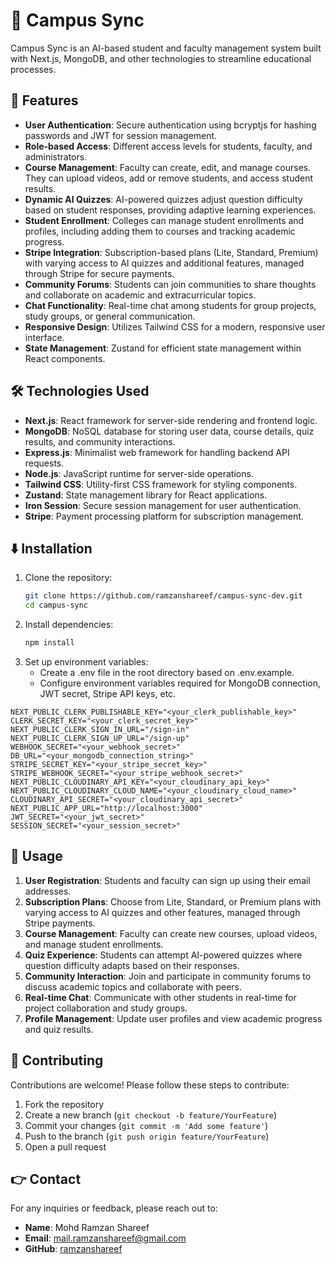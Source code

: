 # 📢 Campus Sync

Campus Sync is an AI-based student and faculty management system built with Next.js, MongoDB, and other technologies to streamline educational processes.

## 🚀 Features

- **User Authentication**: Secure authentication using bcryptjs for hashing passwords and JWT for session management.
- **Role-based Access**: Different access levels for students, faculty, and administrators.
- **Course Management**: Faculty can create, edit, and manage courses. They can upload videos, add or remove students, and access student results.
- **Dynamic AI Quizzes**: AI-powered quizzes adjust question difficulty based on student responses, providing adaptive learning experiences.
- **Student Enrollment**: Colleges can manage student enrollments and profiles, including adding them to courses and tracking academic progress.
- **Stripe Integration**: Subscription-based plans (Lite, Standard, Premium) with varying access to AI quizzes and additional features, managed through Stripe for secure payments.
- **Community Forums**: Students can join communities to share thoughts and collaborate on academic and extracurricular topics.
- **Chat Functionality**: Real-time chat among students for group projects, study groups, or general communication.
- **Responsive Design**: Utilizes Tailwind CSS for a modern, responsive user interface.
- **State Management**: Zustand for efficient state management within React components.

## 🛠️ Technologies Used

- **Next.js**: React framework for server-side rendering and frontend logic.
- **MongoDB**: NoSQL database for storing user data, course details, quiz results, and community interactions.
- **Express.js**: Minimalist web framework for handling backend API requests.
- **Node.js**: JavaScript runtime for server-side operations.
- **Tailwind CSS**: Utility-first CSS framework for styling components.
- **Zustand**: State management library for React applications.
- **Iron Session**: Secure session management for user authentication.
- **Stripe**: Payment processing platform for subscription management.

## ⬇️ Installation

1. Clone the repository:
   ```bash
   git clone https://github.com/ramzanshareef/campus-sync-dev.git
   cd campus-sync
   ```
2. Install dependencies:
   ```bash
   npm install
   ```
3. Set up environment variables:
   - Create a .env file in the root directory based on .env.example.
   - Configure environment variables required for MongoDB connection, JWT secret, Stripe API keys, etc.
```env
NEXT_PUBLIC_CLERK_PUBLISHABLE_KEY="<your_clerk_publishable_key>"
CLERK_SECRET_KEY="<your_clerk_secret_key>"
NEXT_PUBLIC_CLERK_SIGN_IN_URL="/sign-in"
NEXT_PUBLIC_CLERK_SIGN_UP_URL="/sign-up"
WEBHOOK_SECRET="<your_webhook_secret>"
DB_URL="<your_mongodb_connection_string>"
STRIPE_SECRET_KEY="<your_stripe_secret_key>"
STRIPE_WEBHOOK_SECRET="<your_stripe_webhook_secret>"
NEXT_PUBLIC_CLOUDINARY_API_KEY="<your_cloudinary_api_key>"
NEXT_PUBLIC_CLOUDINARY_CLOUD_NAME="<your_cloudinary_cloud_name>"
CLOUDINARY_API_SECRET="<your_cloudinary_api_secret>"
NEXT_PUBLIC_APP_URL="http://localhost:3000"
JWT_SECRET="<your_jwt_secret>"
SESSION_SECRET="<your_session_secret>"
```
## 📝 Usage
1. **User Registration**: Students and faculty can sign up using their email addresses.
2. **Subscription Plans**: Choose from Lite, Standard, or Premium plans with varying access to AI quizzes and other features, managed through Stripe payments.
3. **Course Management**: Faculty can create new courses, upload videos, and manage student enrollments.
4. **Quiz Experience**: Students can attempt AI-powered quizzes where question difficulty adapts based on their responses.
5. **Community Interaction**: Join and participate in community forums to discuss academic topics and collaborate with peers.
6. **Real-time Chat**: Communicate with other students in real-time for project collaboration and study groups.
7. **Profile Management**: Update user profiles and view academic progress and quiz results.

## 🤝 Contributing

Contributions are welcome! Please follow these steps to contribute:

1. Fork the repository
2. Create a new branch (`git checkout -b feature/YourFeature`)
3. Commit your changes (`git commit -m 'Add some feature'`)
4. Push to the branch (`git push origin feature/YourFeature`)
5. Open a pull request

## 👉 Contact

For any inquiries or feedback, please reach out to:
- **Name**: Mohd Ramzan Shareef
- **Email**: mail.ramzanshareef@gmail.com
- **GitHub**: [ramzanshareef](https://github.com/ramzanshareef)
